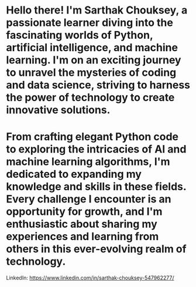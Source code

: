 # Hello there! I'm Sarthak Chouksey, a passionate learner diving into the fascinating worlds of Python, artificial intelligence, and machine learning. I'm on an exciting journey to unravel the mysteries of coding and data science, striving to harness the power of technology to create innovative solutions.

# From crafting elegant Python code to exploring the intricacies of AI and machine learning algorithms, I'm dedicated to expanding my knowledge and skills in these fields. Every challenge I encounter is an opportunity for growth, and I'm enthusiastic about sharing my experiences and learning from others in this ever-evolving realm of technology.

 LinkedIn: https://www.linkedin.com/in/sarthak-chouksey-547962277/